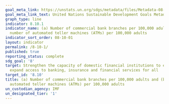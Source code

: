 ```yaml
---
goal_meta_link: https://unstats.un.org/sdgs/metadata/files/Metadata-08-10-01.pdf
goal_meta_link_text: United Nations Sustainable Development Goals Metadata (pdf 525kB)
graph_type: line
indicator: 8.10.1
indicator_name: (a) Number of commercial bank branches per 100,000 adults and (b)
  number of automated teller machines (ATMs) per 100,000 adults
indicator_sort_order: 08-10-01
layout: indicator
permalink: /8-10-1/
published: true
reporting_status: complete
sdg_goal: '8'
target: Strengthen the capacity of domestic financial institutions to encourage and
  expand access to banking, insurance and financial services for all
target_id: '8.10'
title: (a) Number of commercial bank branches per 100,000 adults and (b) number of
  automated teller machines (ATMs) per 100,000 adults
un_custodian_agency: IMF
un_designated_tier: '1'
---
```

